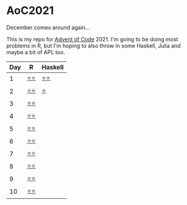 
# AoC2021

December comes around again...

This is my repo for [Advent of Code](https://adventofcode.com/) 2021.
I'm going to be doing most problems in R, but I'm hoping to also throw in some Haskell, Julia and maybe a bit of APL too.


|  Day |  R                 | Haskell                 |
|------|--------------------|-------------------------|
|    1 |  [⭐⭐](./R/day_1.R) | [⭐⭐](./haskell/day1.hs) |
|    2 |  [⭐⭐](./R/day_2.R) |  [⭐](./haskell/day2.hs) |
|    3 |  [⭐⭐](./R/day_3.R) |                         |
|    4 |  [⭐⭐](./R/day_4.R) |                         |
|    5 |  [⭐⭐](./R/day_5.R) |                         |
|    6 |  [⭐⭐](./R/day_6.R) |                         |
|    7 |  [⭐⭐](./R/day_7.R) |                         |
|    8 |  [⭐⭐](./R/day_8.R) |                         |
|    9 |  [⭐⭐](./R/day_9.R) |                         |
|   10 | [⭐⭐](./R/day_10.R) |                         |
